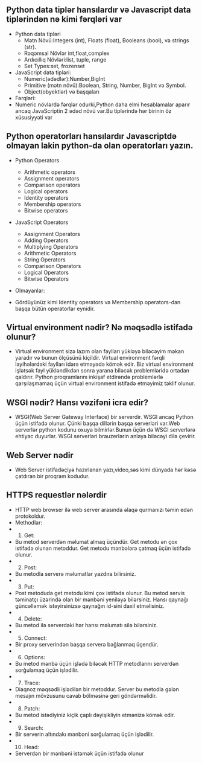 ## Python data tiplər hansılardır və Javascript data tiplərindən nə kimi fərqləri var

- Python data tipləri
    - Mətn Növü:Integers (int), Floats (float), Booleans (bool), və strings (str).
    - Rəqəmsal Növlər int,float,complex
    - Ardıcıllıq Növləri:list, tuple, range
    - Set Types:set, frozenset
- JavaScript data tipləri:
    - Numeric(ədədlər):Number,BigInt
    - Primitive (mətn növü):Boolean, String, Number, BigInt və Symbol.
    - Object(obyektlər) və başqaları
- Fərqləri:
- Numeric növlərdə fərqlər odurki,Python daha elmi hesablamalar aparır ancaq JavaScriptin 2 ədəd növü var.Bu tiplərində hər birinin öz xüsusiyyəti var

## Python operatorları hansılardır Javascriptdə olmayan lakin python-da olan operatorları yazın.
- Python Operators 
    - Arithmetic operators
    - Assignment operators
    - Comparison operators
    - Logical operators
    - Identity operators
    - Membership operators
    - Bitwise operators
- JavaScript Operators
    - Assignment Operators
    - Adding Operators
    - Multiplying Operators
    - Arithmetic Operators
    - String Operators
    - Comparison Operators
    - Logical Operators
    - Bitwise Operators

- Olmayanlar:
- Gördüyünüz kimi Identity operators və Membership operators-dan başqa bütün operatorlar eynidir.


## Virtual environment nədir? Nə məqsədlə istifadə olunur?
- Virtual environment sizə lazım olan faylları yükləyə biləcəyim məkan yaradır və bunun ölçüsünü kiçildir. Virtual environment fərqli layihələrdəki faylları idarə etməyədə kömək edir. Biz virtual environment işlətsək fayl yükləndikdən sonra yarana biləcək problemləridə ortadan qaldırır. Python proqramlarını inkişaf etdirəndə problemlərlə qarşılaşmamaq üçün virtual environment istifadə etməyimiz təklif olunur. 

## WSGI nədir? Hansı vəzifəni icra edir?
- WSGI(Web Server Gateway Interface) bir serverdir. WSGI ancaq Python üçün istifadə olunur. Çünki başqa dillərin başqa serverləri var.Web serverlər python kodunu oxuya bilmirlər.Bunun üçün də WSGI serverlərə ehtiyac duyurlar. WSGI serverləri brauzerlərin anlaya biləcəyi dilə çevirir.

## Web Server nədir
- Web Server istifadəçiyə hazırlanan yazı,video,səs kimi dünyada hər kəsə çatdıran bir proqram kodudur. 

## HTTPS requestlər nələrdir
- HTTP web browser ilə web server arasında əlaqə qurmanızı təmin edən protokoldur.
- Methodlar:
- 1. Get:
- Bu metod serverdən məlumat almaq üçündür. Get metodu ən çox istifadə olunan metoddur. Get metodu mənbələrə çatmaq üçün istifadə olunur.
- 2. Post:
- Bu metodla serverə məlumatlar yazdıra bilirsiniz.
- 3. Put:
- Post metoduda get metodu kimi çox istifadə olunur. Bu metod servis təminatçı üzərində olan bir mənbəni yeniləyə bilərsiniz. Hansı qaynağı güncəlləmək istəyirsinizsə qaynağın id-sini daxil etməlisiniz.
- 4. Delete:
- Bu metod ilə serverdəki hər hansı məlumatı silə bilərsiniz.
- 5. Connect:
- Bir proxy serverindən başqa serverə bağlanmaq üçendür.
- 6. Options:
- Bu metod mənbə üçün işlədə biləcək HTTP metodlarını serverdən sorğulamaq üçün işlədilir.
- 7. Trace:
- Diaqnoz məqsədli işlədilən bir metoddur. Server bu metodla gələn mesajın mövzusunu cavab bölməsinə geri göndərməlidir.
- 8. Patch:
- Bu metod istədiyiniz kiçik çaplı dəyişikliyin etmənizə kömək edir.
- 9. Search:
- Bir serverin altındakı mənbəni sorğulamaq üçün işlədilir.
- 10. Head:
- Serverdən bir mənbəni istəmək üçün istifadə olunur





